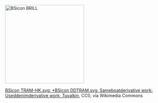 
<a title="BSicon TRAM-HK.svg: *BSicon DDTRAM.svg: Sameboat
derivative work: Useddenim
derivative work: Tuvalkin, CC0, via Wikimedia Commons" href="https://commons.wikimedia.org/wiki/File:BSicon_BRILL.svg"><img width="256" alt="BSicon BRILL" src="https://upload.wikimedia.org/wikipedia/commons/thumb/f/f7/BSicon_BRILL.svg/256px-BSicon_BRILL.svg.png"></a>

<a href="https://commons.wikimedia.org/wiki/File:BSicon_BRILL.svg">BSicon TRAM-HK.svg: *BSicon DDTRAM.svg: Sameboatderivative work: Useddenimderivative work: Tuvalkin</a>, CC0, via Wikimedia Commons